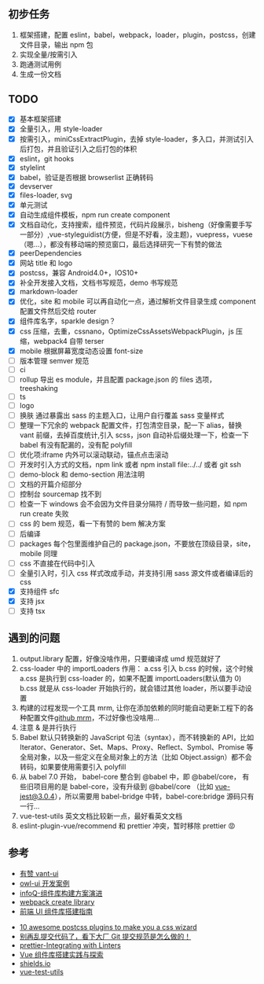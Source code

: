 #

## 初步任务

1. 框架搭建，配置 eslint，babel，webpack，loader，plugin，postcss，创建文件目录，输出 npm 包
2. 实现全量/按需引入
3. 跑通测试用例
4. 生成一份文档

## TODO

- [x] 基本框架搭建
- [x] 全量引入，用 style-loader
- [x] 按需引入，miniCssExtractPlugin，去掉 style-loader，多入口，并测试引入后打包，并且验证引入之后打包的体积
- [x] eslint，git hooks
- [x] stylelint
- [x] babel，验证是否根据 browserlist 正确转码
- [x] devserver
- [x] files-loader, svg
- [x] 单元测试
- [x] 自动生成组件模板，npm run create component
- [x] 文档自动化，支持搜索，组件预览，代码片段展示，bisheng（好像需要手写一部分）,vue-styleguidist(方便，但是不好看，没主题)，vuepress，vuese（嗯...），都没有移动端的预览窗口，最后选择研究一下有赞的做法
- [x] peerDependencies
- [x] 网站 title 和 logo
- [x] postcss，兼容 Android4.0+，IOS10+
- [x] 补全开发接入文档，文档书写规范，demo 书写规范
- [x] markdown-loader
- [x] 优化，site 和 mobile 可以再自动化一点，通过解析文件目录生成 component 配置文件然后交给 router
- [x] 组件库名字，sparkle design？
- [x] css 压缩，去重，cssnano，OptimizeCssAssetsWebpackPlugin，js 压缩，webpack4 自带 terser
- [x] mobile 根据屏幕宽度动态设置 font-size
- [ ] 版本管理 semver 规范
- [ ] ci
- [ ] rollup 导出 es module，并且配置 package.json 的 files 选项， treeshaking
- [ ] ts
- [ ] logo
- [ ] 换肤 通过暴露出 sass 的主题入口，让用户自行覆盖 sass 变量样式
- [ ] 整理一下冗余的 webpack 配置文件，打包清空目录，配一下 alias，替换 vant 前缀，去掉百度统计,引入 scss，json 自动补后缀处理一下，检查一下 babel 有没有配漏的，没有配 polyfill
- [ ] 优化项:iframe 内外可以滚动联动，锚点点击滚动
- [ ] 开发时引入方式的文档，npm link 或者 npm install file:../../ 或者 git ssh
- [ ] demo-block 和 demo-section 用法注明
- [ ] 文档的开篇介绍部分
- [ ] 控制台 sourcemap 找不到
- [ ] 检查一下 windows 会不会因为文件目录分隔符 / 而导致一些问题，如 npm run create 失败
- [ ] css 的 bem 规范，看一下有赞的 bem 解决方案
- [ ] 后编译
- [ ] packages 每个包里面维护自己的 package.json，不要放在顶级目录，site，mobile 同理
- [ ] css 不直接在代码中引入
- [ ] 全量引入时，引入 css 样式改成手动，并支持引用 sass 源文件或者编译后的 css
- [x] 支持组件 sfc
- [x] 支持 jsx
- [ ] 支持 tsx

## 遇到的问题

1. output.library 配置，好像没啥作用，只要编译成 umd 规范就好了
2. css-loader 中的 importLoaders 作用： a.css 引入 b.css 的时候，这个时候 a.css 是执行到 css-loader 的，如果不配置 importLoaders(默认值为 0) b.css 就是从 css-loader 开始执行的，就会错过其他 loader，所以要手动设置
3. 构建的过程发现一个工具 mrm, 让你在添加依赖的同时能自动更新工程下的各种配置文件[github mrm](https://github.com/sapegin/mrm)，不过好像也没啥用...
4. 注意 & 是并行执行
5. Babel 默认只转换新的 JavaScript 句法（syntax），而不转换新的 API，比如 Iterator、Generator、Set、Maps、Proxy、Reflect、Symbol、Promise 等全局对象，以及一些定义在全局对象上的方法（比如 Object.assign）都不会转码，如果要使用需要引入 polyfill
6. 从 babel 7.0 开始， babel-core 整合到 @babel 中，即 @babel/core， 有些旧项目用的是 babel-core，没有升级到 @babel/core （比如 vue-jest@3.0.4），所以需要用 babel-bridge 中转，babel-core:bridge 源码只有一行...
7. vue-test-utils 英文文档比较新一点，最好看英文文档
8. eslint-plugin-vue/recommend 和 prettier 冲突，暂时移除 prettier :rage:

## 参考

- [有赞 vant-ui](https://github.com/youzan/vant)
- [owl-ui 开发案例](https://github.com/dengwb1991/owl-ui)
- [infoQ-组件库构建方案演进](https://www.infoq.cn/article/VMA6h6uJzDeljkFERurZ)
- [webpack create library](https://www.webpackjs.com/guides/author-libraries/#%E5%88%9B%E5%BB%BA%E4%B8%80%E4%B8%AA-library)
- [前端 UI 组件库搭建指南](https://zhuanlan.zhihu.com/p/94920464)
<!-- [6个postcss插件推荐](https://juejin.im/post/5c9b3c465188251e1618670a) -->
- [10 awesome postcss plugins to make you a css wizard](https://www.hongkiat.com/blog/postcss-plugins/)
- [别再乱提交代码了，看下大厂 Git 提交规范是怎么做的！](https://mp.weixin.qq.com/s/IMqhv9j_STQRmfeyU9vB1w)
- [prettier-Integrating with Linters](https://prettier.io/docs/en/integrating-with-linters.html)
- [Vue 组件库搭建实践与探索](https://segmentfault.com/a/1190000020754678)
- [shields.io](https://shields.io/)
- [vue-test-utils](https://vue-test-utils.vuejs.org/api/wrapper/)
